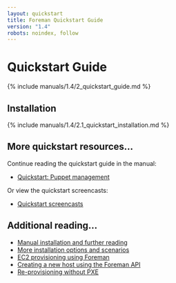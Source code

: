 ```yaml
---
layout: quickstart
title: Foreman Quickstart Guide
version: "1.4"
robots: noindex, follow
---
```


# Quickstart Guide

{% include manuals/1.4/2_quickstart_guide.md %}

## Installation

{% include manuals/1.4/2.1_quickstart_installation.md %}

## More quickstart resources...

Continue reading the quickstart guide in the manual:

* [Quickstart: Puppet management](/manuals/1.4/index.html#2.2PuppetManagement)

Or view the quickstart screencasts:

* [Quickstart screencasts](/media.html#screencasts)

## Additional reading...

* [Manual installation and further reading](/manuals/1.4/index.html)
* [More installation options and scenarios](/manuals/1.4/index.html#3.2.2InstallerOptions)
* [EC2 provisioning using Foreman](/2012/05/ec2-provisioning-using-foreman.html)
* [Creating a new host using the Foreman API](/2012/01/creating-new-host-using-foreman-api.html)
* [Re-provisioning without PXE](/2012/01/re-provision-host-without-pxeboot.html)
